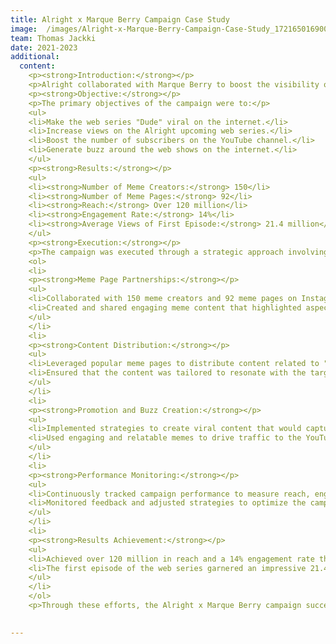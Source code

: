 ```yaml
---
title: Alright x Marque Berry Campaign Case Study
image:  /images/Alright-x-Marque-Berry-Campaign-Case-Study_1721650169000.png
team: Thomas Jackki
date: 2021-2023
additional:
  content: 
    <p><strong>Introduction:</strong></p>
    <p>Alright collaborated with Marque Berry to boost the visibility of their upcoming web series "Dude" and drive engagement with their YouTube channel. The partnership focused on leveraging popular meme pages and accounts on Instagram to create a buzz and increase interest in the show. The campaign successfully made the web series viral on the internet, leading to increased views and subscriber growth.</p>
    <p><strong>Objective:</strong></p>
    <p>The primary objectives of the campaign were to:</p>
    <ul>
    <li>Make the web series "Dude" viral on the internet.</li>
    <li>Increase views on the Alright upcoming web series.</li>
    <li>Boost the number of subscribers on the YouTube channel.</li>
    <li>Generate buzz around the web shows on the internet.</li>
    </ul>
    <p><strong>Results:</strong></p>
    <ul>
    <li><strong>Number of Meme Creators:</strong> 150</li>
    <li><strong>Number of Meme Pages:</strong> 92</li>
    <li><strong>Reach:</strong> Over 120 million</li>
    <li><strong>Engagement Rate:</strong> 14%</li>
    <li><strong>Average Views of First Episode:</strong> 21.4 million</li>
    </ul>
    <p><strong>Execution:</strong></p>
    <p>The campaign was executed through a strategic approach involving several key components:</p>
    <ol>
    <li>
    <p><strong>Meme Page Partnerships:</strong></p>
    <ul>
    <li>Collaborated with 150 meme creators and 92 meme pages on Instagram to generate buzz around the web series.</li>
    <li>Created and shared engaging meme content that highlighted aspects of the show and encouraged audience interaction.</li>
    </ul>
    </li>
    <li>
    <p><strong>Content Distribution:</strong></p>
    <ul>
    <li>Leveraged popular meme pages to distribute content related to "Dude," maximizing reach and engagement.</li>
    <li>Ensured that the content was tailored to resonate with the target audience and drive interest in the show.</li>
    </ul>
    </li>
    <li>
    <p><strong>Promotion and Buzz Creation:</strong></p>
    <ul>
    <li>Implemented strategies to create viral content that would capture the audience&rsquo;s attention and spark conversations about the web series.</li>
    <li>Used engaging and relatable memes to drive traffic to the YouTube channel and increase subscriber numbers.</li>
    </ul>
    </li>
    <li>
    <p><strong>Performance Monitoring:</strong></p>
    <ul>
    <li>Continuously tracked campaign performance to measure reach, engagement, and the number of views on the web series.</li>
    <li>Monitored feedback and adjusted strategies to optimize the campaign&rsquo;s effectiveness.</li>
    </ul>
    </li>
    <li>
    <p><strong>Results Achievement:</strong></p>
    <ul>
    <li>Achieved over 120 million in reach and a 14% engagement rate through the collaboration with meme creators and pages.</li>
    <li>The first episode of the web series garnered an impressive 21.4 million views, showcasing the campaign's success in driving interest and engagement.</li>
    </ul>
    </li>
    </ol>
    <p>Through these efforts, the Alright x Marque Berry campaign successfully made the web series "Dude" viral on the internet, increased views and subscriber numbers, and generated significant buzz around the show. The strategic use of meme creators and Instagram pages played a crucial role in achieving these results.</p>

    
---
```

